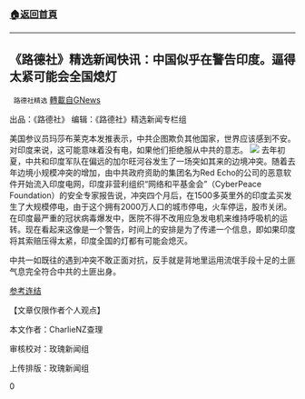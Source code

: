 ###  [:house:返回首頁](https://github.com/ourhimalayas/txt)
---

## 《路德社》精选新闻快讯：中国似乎在警告印度。逼得太紧可能会全国熄灯
` 路德社精选` [轉載自GNews](https://gnews.org/zh-hans/952724/)

出品：《路德社》 编辑：《路德社》精选新闻专栏组

美国参议员玛莎布莱克本发推表示，中共企图欺负其他国家，世界应该感到不安。对印度来说，这可能意味着没有电，如果他们拒绝服从中共的意志。
![]()![](https://www.gnews.org/wp-content/uploads/2021/03/merlin_178393590_74b65e05-f032-4056-8707-ada4e1a4bd7f-jumbo.jpg)
去年初夏，中共和印度军队在偏远的加尔旺河谷发生了一场突如其来的边境冲突。随着去年边境小规模冲突的增加，由中共政府资助的集团名为Red Echo的公司的恶意软件开始流入印度电网，印度非营利组织“网络和平基金会”（Cyber​​ Peace Foundation）的安全专家报告说，冲突四个月后，在1500多英里外的印度孟买发生了大规模停电，由于这个拥有2000万人口的城市停电，火车停运，股市关闭。在印度最严重的冠状病毒爆发中，医院不得不改用应急发电机来维持呼吸机的运转。现在看起来这像是一个警告，时间上的安排是为了传递一个信息，即如果印度将其索赔压得太紧，印度全国的灯都有可能会熄灭。

中共一如既往的遇到冲突不敢正面对抗，反手就是背地里运用流氓手段十足的土匪气息完全符合中共的土匪出身。

[参考连结](https://mobile.twitter.com/MarshaBlackburn/status/1367481194699456516)

【文章仅限作者个人观点】

本文作者：CharlieNZ查理

审核校对：玫瑰新闻组

上传排版：玫瑰新闻组

0
